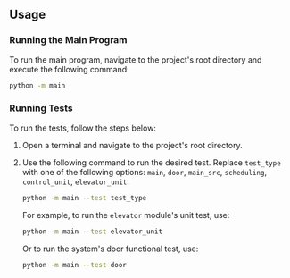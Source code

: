 ## Usage

### Running the Main Program

To run the main program, navigate to the project's root directory and execute the following command:

```bash
python -m main
```

### Running Tests

To run the tests, follow the steps below:

1. Open a terminal and navigate to the project's root directory.

2. Use the following command to run the desired test. Replace `test_type` with one of the following options: `main`, `door`, `main_src`, `scheduling`, `control_unit`, `elevator_unit`.

   ```bash
   python -m main --test test_type
   ```

   For example, to run the `elevator` module's unit test, use:

   ```bash
   python -m main --test elevator_unit
   ```

   Or to run the system's door functional test, use:

   ```bash
   python -m main --test door
   ```
